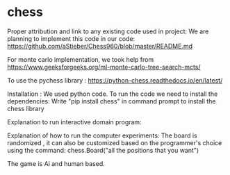 # chess

Proper attribution and link to any existing code used in project:
We are planning to implement this code in our code: https://github.com/aStieber/Chess960/blob/master/README.md

For monte carlo implementation, we took help from https://www.geeksforgeeks.org/ml-monte-carlo-tree-search-mcts/

To use the pychess library : https://python-chess.readthedocs.io/en/latest/

Installation :
We used python code. To run the code we need to install the dependencies: 
Write "pip install chess" in command prompt to install the chess library



Explanation to run interactive domain program:


Explanation of how to run the computer experiments:
The board is randomized , it can also be customized based on the programmer's choice using the command:
chess.Board("all the positions that you want")

The game is Ai and human based. 
